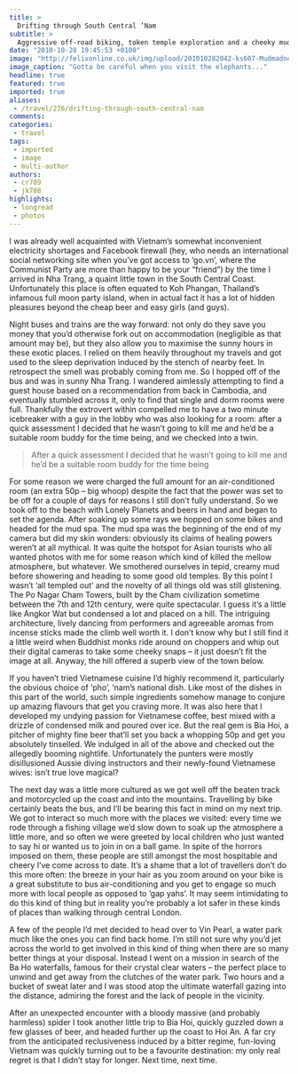 ```yaml
---
title: >
  Drifting through South Central ’Nam
subtitle: >
  Aggressive off-road biking, token temple exploration and a cheeky mud spa – cruising along Vietnam’s South Central Coast
date: "2010-10-28 19:45:53 +0100"
image: "http://felixonline.co.uk/img/upload/201010282042-ks607-Mudmadne.jpg"
image_caption: "Gotta be careful when you visit the elephants..."
headline: true
featured: true
imported: true
aliases:
 - /travel/276/drifting-through-south-central-nam
comments:
categories:
 - travel
tags:
 - imported
 - image
 - multi-author
authors:
 - cr709
 - jk708
highlights:
 - longread
 - photos
---
```


I was already well acquainted with Vietnam’s somewhat inconvenient electricity shortages and Facebook firewall (hey, who needs an international social networking site when you’ve got access to ‘go.vn’, where the Communist Party are more than happy to be your “friend”) by the time I arrived in Nha Trang, a quaint little town in the South Central Coast. Unfortunately this place is often equated to Koh Phangan, Thailand’s infamous full moon party island, when in actual fact it has a lot of hidden pleasures beyond the cheap beer and easy girls (and guys).

Night buses and trains are the way forward: not only do they save you money that you’d otherwise fork out on accommodation (negligible as that amount may be), but they also allow you to maximise the sunny hours in these exotic places. I relied on them heavily throughout my travels and got used to the sleep deprivation induced by the stench of nearby feet. In retrospect the smell was probably coming from me. So I hopped off of the bus and was in sunny Nha Trang. I wandered aimlessly attempting to find a guest house based on a recommendation from back in Cambodia, and eventually stumbled across it, only to find that single and dorm rooms were full. Thankfully the extrovert within compelled me to have a two minute icebreaker with a guy in the lobby who was also looking for a room: after a quick assessment I decided that he wasn’t going to kill me and he’d be a suitable room buddy for the time being, and we checked into a twin.

> After a quick assessment I decided that he wasn’t going to kill me and he’d be a suitable room buddy for the time being

For some reason we were charged the full amount for an air-conditioned room (an extra 50p – big whoop) despite the fact that the power was set to be off for a couple of days for reasons I still don’t fully understand. So we took off to the beach with Lonely Planets and beers in hand and began to set the agenda. After soaking up some rays we hopped on some bikes and headed for the mud spa. The mud spa was the beginning of the end of my camera but did my skin wonders: obviously its claims of healing powers weren’t at all mythical. It was quite the hotspot for Asian tourists who all wanted photos with me for some reason which kind of killed the mellow atmosphere, but whatever. We smothered ourselves in tepid, creamy mud before showering and heading to some good old temples.
 By this point I wasn’t ‘all templed out’ and the novelty of all things old was still glistening. The Po Nagar Cham Towers, built by the Cham civilization sometime between the 7th and 12th century, were quite spectacular. I guess it’s a little like Angkor Wat but condensed a lot and placed on a hill. The intriguing architecture, lively dancing from performers and agreeable aromas from incense sticks made the climb well worth it. I don’t know why but I still find it a little weird when Buddhist monks ride around on choppers and whip out their digital cameras to take some cheeky snaps – it just doesn’t fit the image at all. Anyway, the hill offered a superb view of the town below.

If you haven’t tried Vietnamese cuisine I’d highly recommend it, particularly the obvious choice of ‘pho’, ‘nam’s national dish. Like most of the dishes in this part of the world, such simple ingredients somehow manage to conjure up amazing flavours that get you craving more. It was also here that I developed my undying passion for Vietnamese coffee, best mixed with a drizzle of condensed milk and poured over ice. But the real gem is Bia Hoi, a pitcher of mighty fine beer that’ll set you back a whopping 50p and get you absolutely tinselled. We indulged in all of the above and checked out the allegedly booming nightlife. Unfortunately the punters were mostly disillusioned Aussie diving instructors and their newly-found Vietnamese wives: isn’t true love magical?

The next day was a little more cultured as we got well off the beaten track and motorcycled up the coast and into the mountains. Travelling by bike certainly beats the bus, and I’ll be bearing this fact in mind on my next trip. We got to interact so much more with the places we visited: every time we rode through a fishing village we’d slow down to soak up the atmosphere a little more, and so often we were greeted by local children who just wanted to say hi or wanted us to join in on a ball game. In spite of the horrors imposed on them, these people are still amongst the most hospitable and cheery I’ve come across to date. It’s a shame that a lot of travellers don’t do this more often: the breeze in your hair as you zoom around on your bike is a great substitute to bus air-conditioning and you get to engage so much more with local people as opposed to ‘gap yahs’. It may seem intimidating to do this kind of thing but in reality you’re probably a lot safer in these kinds of places than walking through central London.

A few of the people I’d met decided to head over to Vin Pearl, a water park much like the ones you can find back home. I’m still not sure why you’d jet across the world to get involved in this kind of thing when there are so many better things at your disposal. Instead I went on a mission in search of the Ba Ho waterfalls, famous for their crystal clear waters – the perfect place to unwind and get away from the clutches of the water park. Two hours and a bucket of sweat later and I was stood atop the ultimate waterfall gazing into the distance, admiring the forest and the lack of people in the vicinity.

After an unexpected encounter with a bloody massive (and probably harmless) spider I took another little trip to Bia Hoi, quickly guzzled down a few glasses of beer, and headed further up the coast to Hoi An. A far cry from the anticipated reclusiveness induced by a bitter regime, fun-loving Vietnam was quickly turning out to be a favourite destination: my only real regret is that I didn’t stay for longer. Next time, next time.
